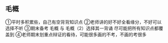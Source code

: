 

## 毛概

①平时多积累些，自己有空背背知识点
②老师讲的好不好全看缘分，不好可以选择不听
③期末备考 毛概 与 毛概（2）选择其一背诵 尽可能把所有知识点都覆盖到
④老师期末划重点辩证的看待，可能很多画的不考，不画的考很多